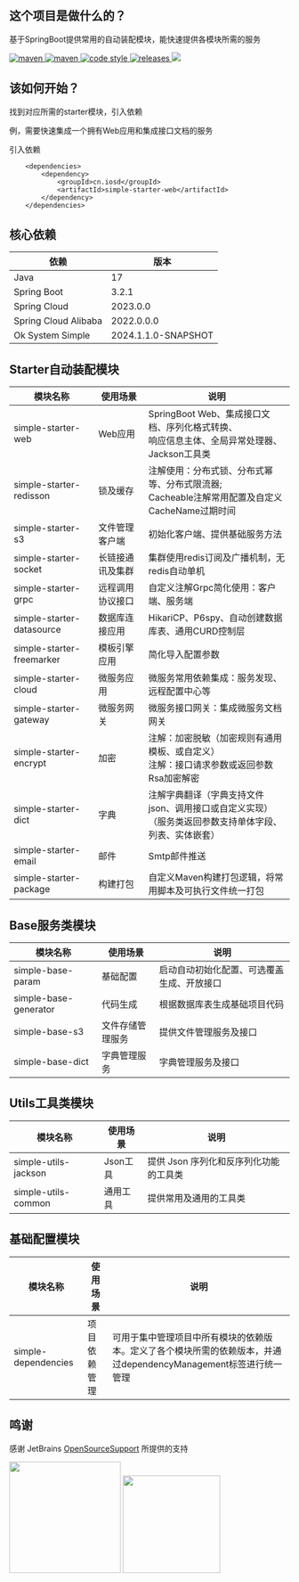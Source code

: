 ## 这个项目是做什么的？

基于SpringBoot提供常用的自动装配模块，能快速提供各模块所需的服务

<p>
  <a href="https://mvnrepository.com/search?q=cn.iosd">
    <img alt="maven" src="https://img.shields.io/badge/maven-repository-blue?style=flat-square&logo=apachemaven">
  </a>

  <a href="https://central.sonatype.com/search?q=g%3Acn.iosd+a%3Asimple-starter">
    <img alt="maven" src="https://img.shields.io/maven-central/v/cn.iosd/simple-starter.svg?style=flat-square&logo=apachemaven">
  </a>

  <a href="https://www.apache.org/licenses/LICENSE-2.0">
    <img alt="code style" src="https://img.shields.io/badge/license-Apache%202-4EB1BA.svg?style=flat-square&logo=apache">
  </a>

  <a href="https://github.com/ok1996/ok-system-simple/releases">
    <img alt="releases" src="https://img.shields.io/github/release/ok1996/ok-system-simple.svg?style=flat-square&logo=semanticrelease">
  </a>

  <a href="https://app.codacy.com/gh/ok1996/ok-system-simple/dashboard?utm_source=gh&utm_medium=referral&utm_content=&utm_campaign=Badge_grade">
    <img src="https://app.codacy.com/project/badge/Grade/32f59a4b8afd4035a0da527009690541"/>
  </a>
</p>

## 该如何开始？

找到对应所需的starter模块，引入依赖

例，需要快速集成一个拥有Web应用和集成接口文档的服务

引入依赖
~~~
    <dependencies>
        <dependency>
            <groupId>cn.iosd</groupId>
            <artifactId>simple-starter-web</artifactId>
        </dependency>
    </dependencies>
~~~

## 核心依赖

| 依赖                   | 版本                  |
|----------------------|---------------------|
| Java                 | 17                  |
| Spring Boot          | 3.2.1               |
| Spring Cloud         | 2023.0.0            |
| Spring Cloud Alibaba | 2022.0.0.0          |
| Ok System Simple     | 2024.1.1.0-SNAPSHOT |

## Starter自动装配模块

| 模块名称                      | 使用场景     | 说明                                                             |
|---------------------------|----------|----------------------------------------------------------------|
| simple-starter-web        | Web应用    | SpringBoot Web、集成接口文档、序列化格式转换、<br/>响应信息主体、全局异常处理器、Jackson工具类   |
| simple-starter-redisson   | 锁及缓存     | 注解使用：分布式锁、分布式幂等、分布式限流器; <br/> Cacheable注解常用配置及自定义CacheName过期时间 |
| simple-starter-s3         | 文件管理客户端  | 初始化客户端、提供基础服务方法                                                |
| simple-starter-socket     | 长链接通讯及集群 | 集群使用redis订阅及广播机制，无redis自动单机                                    |
| simple-starter-grpc       | 远程调用协议接口 | 自定义注解Grpc简化使用：客户端、服务端                                          |
| simple-starter-datasource | 数据库连接应用  | HikariCP、P6spy、自动创建数据库表、通用CURD控制层                              |
| simple-starter-freemarker | 模板引擎应用   | 简化导入配置参数                                                       |
| simple-starter-cloud      | 微服务应用    | 微服务常用依赖集成：服务发现、远程配置中心等                                         |
| simple-starter-gateway    | 微服务网关    | 微服务接口网关：集成微服务文档网关                                              |
| simple-starter-encrypt    | 加密       | 注解：加密脱敏（加密规则有通用模板、或自定义）<br/>注解：接口请求参数或返回参数Rsa加密解密              |
| simple-starter-dict       | 字典       | 注解字典翻译（字典支持文件json、调用接口或自定义实现）<br/>（服务类返回参数支持单体字段、列表、实体嵌套）      |
| simple-starter-email      | 邮件       | Smtp邮件推送                                                       |
| simple-starter-package    | 构建打包     | 自定义Maven构建打包逻辑，将常用脚本及可执行文件统一打包                                 |

## Base服务类模块

| 模块名称                  | 使用场景     | 说明                    |
|-----------------------|----------|-----------------------|
| simple-base-param     | 基础配置     | 启动自动初始化配置、可选覆盖生成、开放接口 |
| simple-base-generator | 代码生成     | 根据数据库表生成基础项目代码        |
| simple-base-s3        | 文件存储管理服务 | 提供文件管理服务及接口           |
| simple-base-dict      | 字典管理服务   | 字典管理服务及接口             |

## Utils工具类模块

| 模块名称                 | 使用场景   | 说明                     |
|----------------------|--------|------------------------|
| simple-utils-jackson | Json工具 | 提供 Json 序列化和反序列化功能的工具类 |
| simple-utils-common  | 通用工具   | 提供常用及通用的工具类            |

## 基础配置模块
| 模块名称                | 使用场景   | 说明                                                                 |
|---------------------|--------|--------------------------------------------------------------------|
| simple-dependencies | 项目依赖管理 | 可用于集中管理项目中所有模块的依赖版本。定义了各个模块所需的依赖版本，并通过dependencyManagement标签进行统一管理 |

## 鸣谢

感谢 JetBrains [OpenSourceSupport](https://jb.gg/OpenSourceSupport) 所提供的支持

<div>
<img src="https://resources.jetbrains.com/storage/products/company/brand/logos/jb_beam.svg" width="200" height="200"/>

<img src="https://resources.jetbrains.com/storage/products/company/brand/logos/IntelliJ_IDEA_icon.svg" width="175" height="175"/>
</div>

